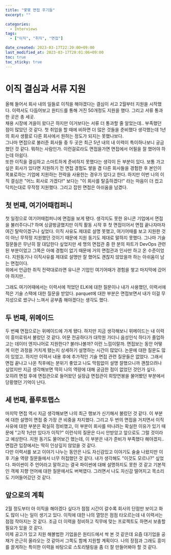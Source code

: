 ```yaml
---
title: "몇몇 면접 후기들"
excerpt: ""

categories:
  - Interviews
tags:
  - ["이직", "취직", "면접"]

date_created: 2023-03-17T22:20:00+09:00
last_modified_at: 2023-03-17T20:01:06+09:00
toc: true
toc_sticky: true
---
```



# 이직 결심과 서류 지원
올해 들어서 회사 내의 일들로 이직을 해야겠다는 결심이 서고 2월부터 지원을 시작했다. 이력서도 다듬어보고 원티드를 통해 거진 50개정도 지원을 했다. 그리고 서류 통과한 곳은 총 세곳.  
채용 시장에 겨을이 왔다곤 하지만 이거보다는 서류 더 통과할 줄 알았는데.. 부족했던 점이 많았던 것 같다. 첫 취업을 할 때에 비하면 더 많은 것들을 준비했다 생각했는데 1년의 회사 생활로 다른 회사에서 원하는 정도가 되지는 못했나보다.  
그나마 면접으로 불러준 회사들 중 두 곳은 최근 5년 내의 내 이력이 특이하나보니 궁금했던 것 같다. 뭐하는 사람인가. 이런걸로라도 면접을가면 면접에서 어필을 잘 했어야 하는데 아쉽다.  
또한 이직을 결심하고 스마트하게 준비하지 못했다는 생각이 든 부분이 있다. 보통 가고싶은 회사가 있다면 지원하기 전 면접 경험도 쌓을 겸 다른 회사들을 경험한 후 본인이 목표로하는 기업에 지원하는 전략을 사용한는 경우가 있다고 한다. 하지만 이번 나의 이직 결심은 "어느 회사로 가겠다!" 보다는 "이 회사를 탈출하겠다!" 라는 마음이 더 컸고 닥치는대로 무작정 지원했다. 그리고 잡힌 면접은 아쉬움을 남겼다.

## 첫 번째, 여기어때컴퍼니
첫 일정으로 여기어때컴퍼니에 면접을 보게 됐다. 생각지도 못한 유니콘 기업에서 면접을 불러주다니? 하며 싱글벙글했지만 이직 활동 시작 후 첫 면접이어서 면접 끝나자마자 여긴 탈락이겠구나 싶었다. 이직 사유도 제대로 설명 못했고, 여기어때를 보고 지원한 것이 아닌 무작정 지원했던 것이기 때문에 지원 동기도 제대로 말하지 못했다. 그나마 기술 질문들은 무난히 잘 대답한다 싶었지만 세 명의 면접관 중 한 분의 파트가 DevOps 관련된 부분이었고 그쪽은 아예 경험이 없기 때문에 거의 면접관과 인사만 하고 온 수준이었다. 지원동기나 이직사유를 제대로 설명만 잘 했어도 괜찮지 않았을까 하는 아쉬움이 남는 면접이다.  
위에서 언급한 취직 전략대로라면 유니콘 기업인 여기어때가 경험을 쌓고 마지막에 갔어야 하지만..  

그래도 여기어때에서는 이력서에 적었던 ELK에 대한 질문이나 내가 사용했던, 이력서에 적은 기술 스택에 대한 질문을 받았다. parquet에 대한 부분은 면접보면서 내가 이걸 무지성으로 썼구나 느껴서 공부좀 해야겠다는 생각도 했다.

## 두 번째, 위메이드
두 번째 면접으로는 위메이드에 가게 됐다. 하지만 지금 생각해보니 위메이드는 내 이력이 흥미로워서 불렀던 것 같다. 어문 전공하다가 대학원 가더니 음성인식 하다가 졸업하고는 데이터 엔지니어로 지원한다? 불러나볼까? 이런 느낌이랄까. 면접보는 동안 어떻게 이런 과정을 거치게 됐는지 상세하기 설명하는 시간이 많았다. 논문에 대한 질문도 많이 있었고. 하지만 이력서 내용 후에 추가적인 기술 면접 관련 질문들은 없었다. 그래서 면접 끝나고 나온 직후에는 분위기 좋았고 나도 막힘없이 설명 잘했으니까 괜찮으려나 싶었지만 지금 생각해보면 딱히 나의 역량에 대해 궁금한 점이 없었던 것인가 싶다.  
오히려 면접 후에 면접관으로 들어왔던 실장급 면접관이 희망연봉을 물어봤던 부분에서 당황했던 기억이 난다.

## 세 번째, 플루토랩스
마지막 면접 역시 지금 생각해보면 나의 최근 행보가 신기해서 불렀던 것 같다. 이 부분에 대한 설명이 면접 중 가장 큰 비중을 차지했다. 그리고 두 번의 면접을 거치면서 이직사유에 대한 부분은 확실히 정비했고, 이 부분이 회사를 떠나려는 확실한 이유가 있기 때문에 "고작 1년만 있다가 이직?" 이런식의 질문은 다시 안받았고 앞으로도 그럴 것이라고 예상한다. 지원 동기도 물어보긴 했는데, 이 부분은 내가 준비가 부족했다 해야겠지.. 면접관 입장에서는 딱히 인상깊지 않았을 것 같다.  
다만 이력서를 보고 이야기 나누는 동안은 나도 자신감있고 이야기도 술술 나왔지만 이후 기술 역량 질문들에서 너무 허접했던 것 같다. 내가 생각해도 "이것도 모르나?" 싶었다. 파이썬이 주 언어라고 말하고는 결국 파이썬에 대해 설명하지도 못한 것 같고 기본적인 객체 지향 언어에 대한 질문에서도 버벅였다. 그러면서 나도 자신감 떨어지고 목소리도 기어들어갔던 것 같다. 

## 앞으로의 계획
2월 정도부터 아 이직을 해야겠다 싶다가 점점 시간이 갈수록 회사의 단점만 보이고 화도 많이 나는 일이 생기고 있다. 이직에 대한 나의 열망은 점점 타오르는데 내 이력서는 점점 작아지는 것 같다. 조금 더 이력을 정비하고 직무에 맞는 프로젝트도 하면서 보충할 필요가 있을 것 같다.  
이제 공고가 있고 지원 해볼법한 기업을은 원티드에서 싹 본 것 같은데 요즘 대기업을 공채가 은근히 올라오는 것 같아서 그쪽도 함께 지원할 계획이다. 나의 장점과 그래도 흥미를 끌게하는 특이한 이력을 바탕으로 스토리텔링을 좀 더 잘 만들어봐야 할 것 같다.